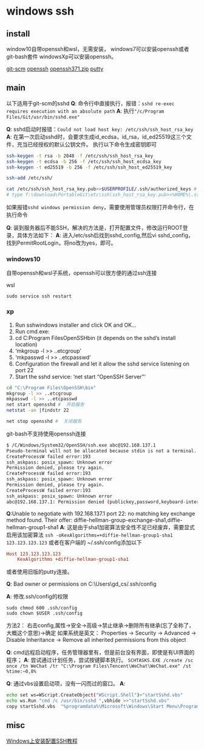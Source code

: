 # windows ssh

## install
window10自带openssh和wsl，无需安装，
windows7可以安装openssh或者git-bash套件
windowsXp可以安装openssh。

[git-scm](https://git-scm.com/download/win)
[openssh](http://sshwindows.sourceforge.net/)
[openssh371.zip](https://sourceforge.net/projects/sshwindows/files/OldFiles/setupssh371-20031015.zip/download)
[putty](https://www.chiark.greenend.org.uk/~sgtatham/putty/latest.html)

## main

以下适用于git-scm的sshd
**Q**: 命令行中直接执行，报错：`sshd re-exec requires execution with an absolute path`
**A**: 执行`"/c/Program Files/Git/usr/bin/sshd.exe"`


**Q**: sshd启动时报错：`Could not load host key: /etc/ssh/ssh_host_rsa_key`
**A**:  在第一次启动sshd时，会要求生成id_ecdsa，id_rsa，id_ed25519这三个文件，充当已经授权的默认公钥文件。
执行以下命令生成密钥即可
``` bash
ssh-keygen -t rsa -b 2048 -f /etc/ssh/ssh_host_rsa_key
ssh-keygen -t ecdsa -b 256 -f /etc/ssh/ssh_host_ecdsa_key
ssh-keygen -t ed25519 -b 256 -f /etc/ssh/ssh_host_ed25519_key

ssh-add /etc/ssh/

cat /etc/ssh/ssh_host_rsa_key.pub>>$USERPROFILE/.ssh/authorized_keys # 添加信任的密钥
# type f:\download\PortableGit\etc\ssh\ssh_host_rsa_key.pub>>%HOME%\.ssh\authorized_keys
```
如果报错`sshd windows permission deny`，需要使用管理员权限打开命令行，在执行命令

**Q**: 装到服务器后不能SSH，解决的方法是，打开配置文件，修改运行ROOT登录，具体方法如下：
**A**: 进入/etc/ssh后找到sshd_config,然后vi sshd_config，找到PermitRootLogin，将no改为yes，即可。


### windows10
自带openssh和wsl子系统，openssh可以很方便的通过ssh连接

wsl
``` 
sudo service ssh restart
```
### xp


1) Run sshwindows installer and click OK and OK…
2) Run cmd.exe:
3) cd C:Program FilesOpenSSHbin (it depends on the sshd’s install location)
4) ‘mkgroup -l >> ..etcgroup’
5) ‘mkpasswd -l >> ..etcpasswd’
6) Configuration the firewall and let it allow the sshd service listening on port 22
7) Start the sshd service: ‘net start “OpenSSH Server”‘

``` bash
cd "C:\Program Files\OpenSSH\bin"
mkgroup -l >> ..etcgroup
mkpasswd -l >> ..etcpasswd
net start opensshd #  开启服务
netstat -an |findstr 22

net stop opensshd #  关闭服务
```


git-bash不支持使用openssh连接
``` bash
$ /C/Windows/System32/OpenSSH/ssh.exe abc@192.168.137.1
Pseudo-terminal will not be allocated because stdin is not a terminal.
CreateProcessW failed error:193
ssh_askpass: posix_spawn: Unknown error
Permission denied, please try again.
CreateProcessW failed error:193
ssh_askpass: posix_spawn: Unknown error
Permission denied, please try again.
CreateProcessW failed error:193
ssh_askpass: posix_spawn: Unknown error
abc@192.168.137.1: Permission denied (publickey,password,keyboard-interactive).
```


**Q**:Unable to negotiate with 192.168.137.1 port 22: no matching key exchange method found. Their offer: diffie-hellman-group-exchange-sha1,diffie-hellman-group1-sha1
**A**: 这是由于sha1加密算法安全性不足已经废弃，需要显式启用该加密算法
`ssh -oKexAlgorithms=+diffie-hellman-group1-sha1 123.123.123.123`
或者在客户端的 ~/.ssh/config添加以下
``` ini
Host 123.123.123.123
    KexAlgorithms +diffie-hellman-group1-sha1
```
或者使用旧版的putty连接。

**Q**: Bad owner or permissions on C:\\Users\\gd_cs/.ssh/config

**A**: 修改.ssh/config的权限
``` 
sudo chmod 600 .ssh/config 
sudo chown $USER .ssh/config
```
方法2： 
右击config,属性→安全→高级→禁止继承→删除所有继承(忘了全称了，大概这个意思)→确定
如果系统是英文：
Properties -> Security -> Advanced -> Disable Inheritance -> Remove all inherited permissions from this object


**Q**: cmd远程启动程序，任务管理器里有，但是前台没有界面，即使是有UI界面的程序；
**A**: 尝试通过计划任务，尝试按键脚本执行。
`SCHTASKS.EXE /create /sc once /tn WeChat /tr "C:\Program Files\Tencent\WeChat\WeChat.exe" /st %time:~0,8%`


**Q**: 通过vbs设置启动项，没有一闪而过的窗口。
**A**: 
``` bash
echo set ws=WScript.CreateObject("WScript.Shell")>"startSshd.vbs"
echo ws.Run "cmd /c /usr/bin/sshd ",vbhide >>"startSshd.vbs"
copy startSshd.vbs  "%programdata%\Microsoft\Windows\Start Menu\Programs\Startup" /y
```


## misc
[Windows上安装配置SSH教程](https://www.cnblogs.com/feipeng8848/p/8568018.html)